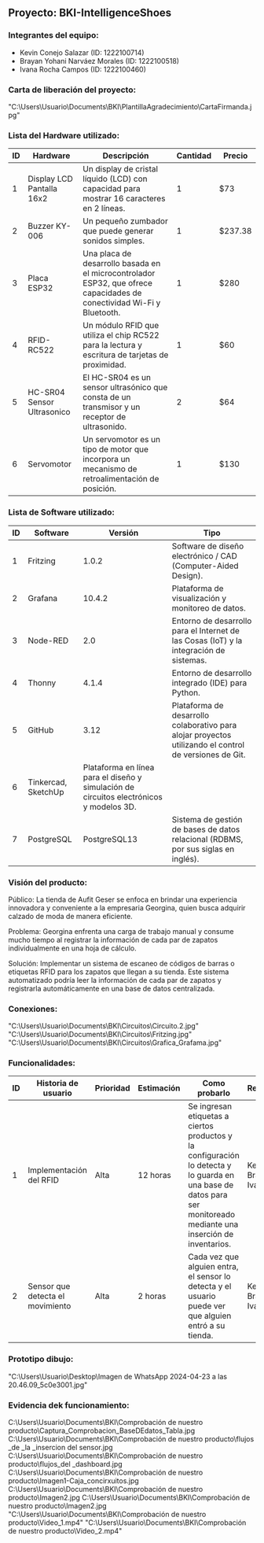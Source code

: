 
## Proyecto: BKI-IntelligenceShoes

### Integrantes del equipo:
- Kevin Conejo Salazar (ID: 1222100714)
- Brayan Yohani Narváez Morales (ID: 1222100518)
- Ivana Rocha Campos (ID: 1222100460)

### Carta de liberación del proyecto:
"C:\Users\Usuario\Documents\BKI\PlantillaAgradecimiento\CartaFirmanda.jpg"

### Lista del Hardware utilizado:

| ID | Hardware                 | Descripción                                                                                   | Cantidad | Precio |
|----|--------------------------|-----------------------------------------------------------------------------------------------|----------|--------|
| 1  | Display LCD Pantalla 16x2| Un display de cristal líquido (LCD) con capacidad para mostrar 16 caracteres en 2 líneas.   | 1        | $73    |
| 2  | Buzzer KY-006            | Un pequeño zumbador que puede generar sonidos simples.                                       | 1        | $237.38|
| 3  | Placa ESP32              | Una placa de desarrollo basada en el microcontrolador ESP32, que ofrece capacidades de conectividad Wi-Fi y Bluetooth.| 1 | $280   |
| 4  | RFID-RC522               | Un módulo RFID que utiliza el chip RC522 para la lectura y escritura de tarjetas de proximidad.| 1     | $60    |
| 5  | HC-SR04 Sensor Ultrasonico | El HC-SR04 es un sensor ultrasónico que consta de un transmisor y un receptor de ultrasonido.| 2  | $64    |
| 6  | Servomotor               | Un servomotor es un tipo de motor que incorpora un mecanismo de retroalimentación de posición.| 1      | $130     |

### Lista de Software utilizado:

| ID | Software  | Versión | Tipo                                                                               |
|----|-----------|---------|------------------------------------------------------------------------------------|
| 1  | Fritzing  | 1.0.2   | Software de diseño electrónico / CAD (Computer-Aided Design).                      |
| 2  | Grafana   | 10.4.2  | Plataforma de visualización y monitoreo de datos.                                   |
| 3  | Node-RED  | 2.0     | Entorno de desarrollo para el Internet de las Cosas (IoT) y la integración de sistemas.|
| 4  | Thonny    | 4.1.4   | Entorno de desarrollo integrado (IDE) para Python.                                   |
| 5  | GitHub    | 3.12    | Plataforma de desarrollo colaborativo para alojar proyectos utilizando el control de versiones de Git. |
| 6  | Tinkercad, SketchUp | Plataforma en línea para el diseño y simulación de circuitos electrónicos y modelos 3D. |
| 7  | PostgreSQL| PostgreSQL13 | Sistema de gestión de bases de datos relacional (RDBMS, por sus siglas en inglés). |

### Visión del producto:

Público:
La tienda de Aufit Geser se enfoca en brindar una experiencia innovadora y conveniente a la empresaria Georgina, quien busca adquirir calzado de moda de manera eficiente.

Problema:
Georgina enfrenta una carga de trabajo manual y consume mucho tiempo al registrar la información de cada par de zapatos individualmente en una hoja de cálculo.

Solución:
Implementar un sistema de escaneo de códigos de barras o etiquetas RFID para los zapatos que llegan a su tienda. Este sistema automatizado podría leer la información de cada par de zapatos y registrarla automáticamente en una base de datos centralizada.

### Conexiones:
"C:\Users\Usuario\Documents\BKI\Circuitos\Circuito.2.jpg"
"C:\Users\Usuario\Documents\BKI\Circuitos\Fritzing.jpg"
"C:\Users\Usuario\Documents\BKI\Circuitos\Grafica_Grafama.jpg"


### Funcionalidades:

| ID | Historia de usuario | Prioridad | Estimación | Como probarlo | Responsable |
|----|---------------------|-----------|------------|---------------|-------------|
| 1  | Implementación del RFID | Alta | 12 horas | Se ingresan etiquetas a ciertos productos y la configuración lo detecta y lo guarda en una base de datos para ser monitoreado mediante una inserción de inventarios. | Kevin, Brayan e Ivana |
| 2  | Sensor que detecta el movimiento | Alta | 2 horas | Cada vez que alguien entra, el sensor lo detecta y el usuario puede ver que alguien entró a su tienda. | Kevin, Brayan e Ivana |

### Prototipo dibujo:
"C:\Users\Usuario\Desktop\Imagen de WhatsApp 2024-04-23 a las 20.46.09_5c0e3001.jpg"
### Evidencia dek funcionamiento:
C:\Users\Usuario\Documents\BKI\Comprobación de nuestro producto\Captura_Comprobacion_BaseDEdatos_Tabla.jpg
C:\Users\Usuario\Documents\BKI\Comprobación de nuestro producto\flujos _de _la _insercion del sensor.jpg
C:\Users\Usuario\Documents\BKI\Comprobación de nuestro producto\flujos_del _dashboard.jpg
C:\Users\Usuario\Documents\BKI\Comprobación de nuestro producto\Imagen1-Caja_concirxuitos.jpg
C:\Users\Usuario\Documents\BKI\Comprobación de nuestro producto\Imagen2.jpg
C:\Users\Usuario\Documents\BKI\Comprobación de nuestro producto\Imagen2.jpg
"C:\Users\Usuario\Documents\BKI\Comprobación de nuestro producto\Video_1.mp4"
"C:\Users\Usuario\Documents\BKI\Comprobación de nuestro producto\Video_2.mp4"
